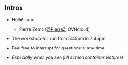 ## Intros

- Hello! I am:

   - Pierre Zemb ([@PierreZ](https://twitter.com/PierreZ), OVHcloud)

- The workshop will run from 5:45pm to 7:45pm

- Feel free to interrupt for questions at any time

- *Especially when you see full screen container pictures!*